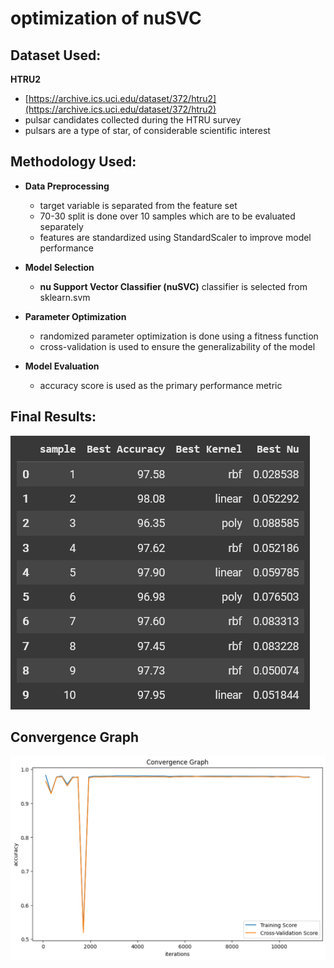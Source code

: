 # optimization of nuSVC

## Dataset Used:
**HTRU2** <br>
- [https://archive.ics.uci.edu/dataset/372/htru2](https://archive.ics.uci.edu/dataset/372/htru2) <br>
- pulsar candidates collected during the HTRU survey <br>
- pulsars are a type of star, of considerable scientific interest

## Methodology Used:
- **Data Preprocessing**  
   - target variable is separated from the feature set
   - 70-30 split is done over 10 samples which are to be evaluated separately
   - features are standardized using StandardScaler to improve model performance

- **Model Selection**
   - **nu Support Vector Classifier (nuSVC)** classifier is selected from sklearn.svm

- **Parameter Optimization**
   - randomized parameter optimization is done using a fitness function
   - cross-validation is used to ensure the generalizability of the model

- **Model Evaluation**
   - accuracy score is used as the primary performance metric
     
## Final Results:
![results](https://github.com/blondedman/optimization-of-nuSVC/blob/main/nuSVC-results.png?raw=true)

## Convergence Graph
![convergence](https://github.com/blondedman/optimization-of-nuSVC/blob/main/nuSVC-convergence.png?raw=true)
